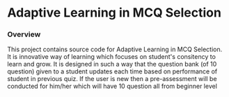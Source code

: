 # Adaptive Learning in MCQ Selection

### Overview
This project contains source code for Adaptive Learning in MCQ Selection. It is innovative way of learning which focuses on student's consitency to learn and grow. It is designed in such a way that the question bank (of 10 question) given to a student updates each time based on performance of student in previous quiz. If the user is new then a pre-assessment will be conducted for him/her which will have 10 question all from beginner level

